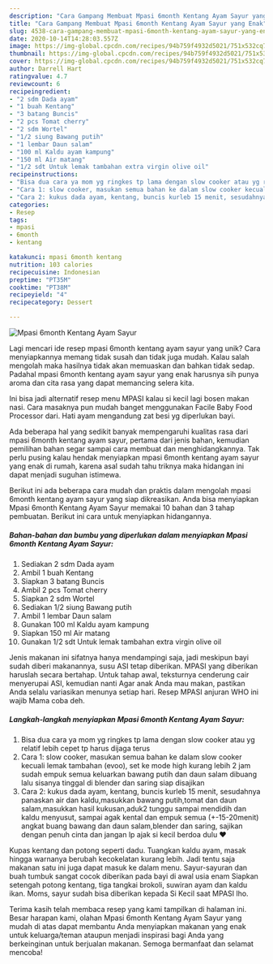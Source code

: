 ```yaml
---
description: "Cara Gampang Membuat Mpasi 6month Kentang Ayam Sayur yang Enak"
title: "Cara Gampang Membuat Mpasi 6month Kentang Ayam Sayur yang Enak"
slug: 4538-cara-gampang-membuat-mpasi-6month-kentang-ayam-sayur-yang-enak
date: 2020-10-14T14:28:03.557Z
image: https://img-global.cpcdn.com/recipes/94b759f4932d5021/751x532cq70/mpasi-6month-kentang-ayam-sayur-foto-resep-utama.jpg
thumbnail: https://img-global.cpcdn.com/recipes/94b759f4932d5021/751x532cq70/mpasi-6month-kentang-ayam-sayur-foto-resep-utama.jpg
cover: https://img-global.cpcdn.com/recipes/94b759f4932d5021/751x532cq70/mpasi-6month-kentang-ayam-sayur-foto-resep-utama.jpg
author: Darrell Hart
ratingvalue: 4.7
reviewcount: 6
recipeingredient:
- "2 sdm Dada ayam"
- "1 buah Kentang"
- "3 batang Buncis"
- "2 pcs Tomat cherry"
- "2 sdm Wortel"
- "1/2 siung Bawang putih"
- "1 lembar Daun salam"
- "100 ml Kaldu ayam kampung"
- "150 ml Air matang"
- "1/2 sdt Untuk lemak tambahan extra virgin olive oil"
recipeinstructions:
- "Bisa dua cara ya mom yg ringkes tp lama dengan slow cooker atau yg relatif lebih cepet tp harus dijaga terus"
- "Cara 1: slow cooker, masukan semua bahan ke dalam slow cooker kecuali lemak tambahan (evoo), set ke mode high kurang lebih 2 jam sudah empuk semua keluarkan bawang putih dan daun salam dibuang lalu sisanya tinggal di blender dan saring siap disajikan"
- "Cara 2: kukus dada ayam, kentang, buncis kurleb 15 menit, sesudahnya panaskan air dan kaldu,masukkan bawang putih,tomat dan daun salam,masukkan hasil kukusan,aduk2 tunggu sampai mendidih dan kaldu menyusut, sampai agak kental dan empuk semua (+-15-20menit) angkat buang bawang dan daun salam,blender dan saring, sajikan dengan penuh cinta dan jangan lp ajak si kecil berdoa dulu ♥️"
categories:
- Resep
tags:
- mpasi
- 6month
- kentang

katakunci: mpasi 6month kentang 
nutrition: 103 calories
recipecuisine: Indonesian
preptime: "PT35M"
cooktime: "PT38M"
recipeyield: "4"
recipecategory: Dessert

---
```



![Mpasi 6month Kentang Ayam Sayur](https://img-global.cpcdn.com/recipes/94b759f4932d5021/751x532cq70/mpasi-6month-kentang-ayam-sayur-foto-resep-utama.jpg)

Lagi mencari ide resep mpasi 6month kentang ayam sayur yang unik? Cara menyiapkannya memang tidak susah dan tidak juga mudah. Kalau salah mengolah maka hasilnya tidak akan memuaskan dan bahkan tidak sedap. Padahal mpasi 6month kentang ayam sayur yang enak harusnya sih punya aroma dan cita rasa yang dapat memancing selera kita.

Ini bisa jadi alternatif resep menu MPASI kalau si kecil lagi bosen makan nasi. Cara masaknya pun mudah banget menggunakan Facile Baby Food Processor dari. Hati ayam mengandung zat besi yg diperlukan bayi.

Ada beberapa hal yang sedikit banyak mempengaruhi kualitas rasa dari mpasi 6month kentang ayam sayur, pertama dari jenis bahan, kemudian pemilihan bahan segar sampai cara membuat dan menghidangkannya. Tak perlu pusing kalau hendak menyiapkan mpasi 6month kentang ayam sayur yang enak di rumah, karena asal sudah tahu triknya maka hidangan ini dapat menjadi suguhan istimewa.


Berikut ini ada beberapa cara mudah dan praktis dalam mengolah mpasi 6month kentang ayam sayur yang siap dikreasikan. Anda bisa menyiapkan Mpasi 6month Kentang Ayam Sayur memakai 10 bahan dan 3 tahap pembuatan. Berikut ini cara untuk menyiapkan hidangannya.

<!--inarticleads1-->

##### Bahan-bahan dan bumbu yang diperlukan dalam menyiapkan Mpasi 6month Kentang Ayam Sayur:

1. Sediakan 2 sdm Dada ayam
1. Ambil 1 buah Kentang
1. Siapkan 3 batang Buncis
1. Ambil 2 pcs Tomat cherry
1. Siapkan 2 sdm Wortel
1. Sediakan 1/2 siung Bawang putih
1. Ambil 1 lembar Daun salam
1. Gunakan 100 ml Kaldu ayam kampung
1. Siapkan 150 ml Air matang
1. Gunakan 1/2 sdt Untuk lemak tambahan extra virgin olive oil


Jenis makanan ini sifatnya hanya mendampingi saja, jadi meskipun bayi sudah diberi makanannya, susu ASI tetap diberikan. MPASI yang diberikan haruslah secara bertahap. Untuk tahap awal, teksturnya cenderung cair menyerupai ASI, kemudian nanti Agar anak Anda mau makan, pastikan Anda selalu variasikan menunya setiap hari. Resep MPASI anjuran WHO ini wajib Mama coba deh. 

<!--inarticleads2-->

##### Langkah-langkah menyiapkan Mpasi 6month Kentang Ayam Sayur:

1. Bisa dua cara ya mom yg ringkes tp lama dengan slow cooker atau yg relatif lebih cepet tp harus dijaga terus
1. Cara 1: slow cooker, masukan semua bahan ke dalam slow cooker kecuali lemak tambahan (evoo), set ke mode high kurang lebih 2 jam sudah empuk semua keluarkan bawang putih dan daun salam dibuang lalu sisanya tinggal di blender dan saring siap disajikan
1. Cara 2: kukus dada ayam, kentang, buncis kurleb 15 menit, sesudahnya panaskan air dan kaldu,masukkan bawang putih,tomat dan daun salam,masukkan hasil kukusan,aduk2 tunggu sampai mendidih dan kaldu menyusut, sampai agak kental dan empuk semua (+-15-20menit) angkat buang bawang dan daun salam,blender dan saring, sajikan dengan penuh cinta dan jangan lp ajak si kecil berdoa dulu ♥️


Kupas kentang dan potong seperti dadu. Tuangkan kaldu ayam, masak hingga warnanya berubah kecokelatan kurang lebih. Jadi tentu saja makanan satu ini juga dapat masuk ke dalam menu. Sayur-sayuran dan buah tumbuk sangat cocok diberikan pada bayi di awal usia enam Siapkan setengah potong kentang, tiga tangkai brokoli, suwiran ayam dan kaldu ikan. Moms, sayur sudah bisa diberikan kepada Si Kecil saat MPASI lho. 

Terima kasih telah membaca resep yang kami tampilkan di halaman ini. Besar harapan kami, olahan Mpasi 6month Kentang Ayam Sayur yang mudah di atas dapat membantu Anda menyiapkan makanan yang enak untuk keluarga/teman ataupun menjadi inspirasi bagi Anda yang berkeinginan untuk berjualan makanan. Semoga bermanfaat dan selamat mencoba!
